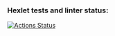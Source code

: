 ### Hexlet tests and linter status:
[![Actions Status](https://github.com/andreevgy/frontend-project-lvl2/workflows/hexlet-check/badge.svg)](https://github.com/andreevgy/frontend-project-lvl2/actions)